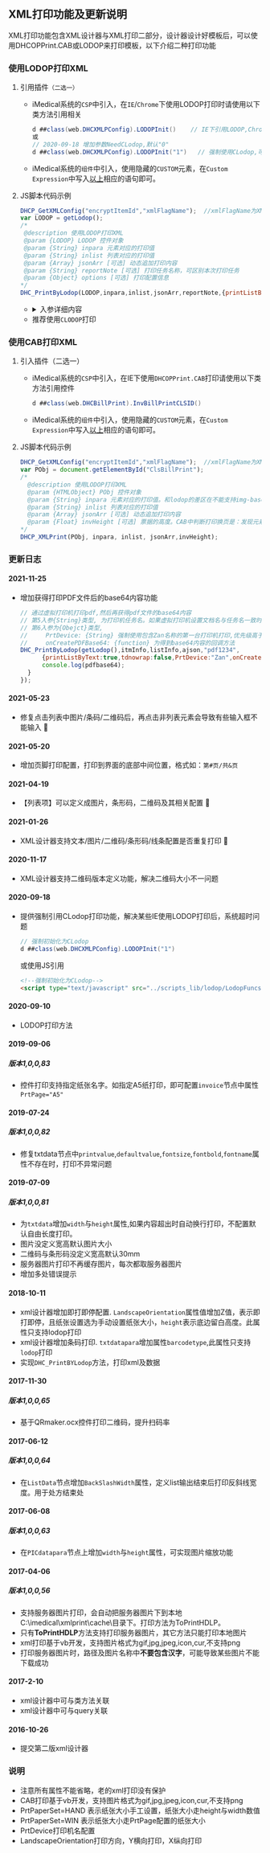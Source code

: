 ## XML打印功能及更新说明

XML打印功能包含XML设计器与XML打印二部分，设计器设计好模板后，可以使用DHCOPPrint.CAB或LODOP来打印模板，以下介绍二种打印功能

### 使用LODOP打印XML

1. 引用插件`（二选一）`

   + iMedical系统的`CSP`中引入，在`IE`/`Chrome`下使用LODOP打印时请使用以下类方法引用相关

     ```c#
     d ##class(web.DHCXMLPConfig).LODOPInit()    // IE下引用LODOP,Chrome下引用CLODOP
     或
     // 2020-09-18 增加参数NeedCLodop,默认"0"
     d ##class(web.DHCXMLPConfig).LODOPInit("1")   // 强制使用CLodop,可用效解决打印img导致iMedical超时问题
     ```

   + iMedical系统的`组件`中引入，使用隐藏的`CUSTOM`元素，在`Custom Expression`中写入<a href="#t1">以上</a>相应的语句即可。

2. JS脚本代码示例

   ```javascript
   DHCP_GetXMLConfig("encryptItemId","xmlFlagName");  //xmlFlagName为XML模板, 用于加载XML内容
   var LODOP = getLodop();
   /*
    @description 使用LODOP打印XML
    @param {LODOP} LODOP 控件对象
    @param {String} inpara 元素对应的打印值
    @param {String} inlist 列表对应的打印值
    @param {Array} jsonArr [可选] 动态追加打印内容
    @param {String} reportNote [可选] 打印任务名称，可区别本次打印任务
    @param {Object} options [可选] 打印配置信息
   */
   DHC_PrintByLodop(LODOP,inpara,inlist,jsonArr,reportNote,{printListByText:true});
   ```
   
   + <details>
         <summary>入参详细内容</summary>
         <pre><ul><li>@param {LODOP} LODOP 控件对象</li>
     <li>@param {String} inpara 元素对应的打印值
     name_$c(2)_zhangsha^
     patno_$c(2)_000009^
     img1_$c(2)_data:image/png;base64,iVAAA...AA^
     img2_$c(2)_http://172.0.0.1/imedical/web/images/xx/xx.gif^
     img3_$c(2)_c:\\xx.gif
     </li>
     <li>@param {String} inlist 列表对应的打印值
     DrugName1^Price1^DrugUnit1^Qty1^PaySum1_$c(2)
     _DrugName2^Price2^DrugUnit2^Qty2^PaySum2_$c(2)
     _DrugName3^Price3^DrugUnit3^Qty3^PaySum3
     </li>
     <li>@param {Array} jsonArr [可选] 动态追加打印内容
        [{type:"invoice",PrtDevice:"pdfprinter"},{type:"line",sx:1,sy:1,ex:100,ey:100},{type:"text",name:"patno",value:"0009",x:10,y:10,isqrcode:true,lineHeigth:5}]
     </li>
     <li>@param {String} reportNote [可选] 打印任务名称，可区别本次打印任务</li>
     <li>@param {Object} options [可选] 打印配置信息
           printListByText:true  true按label打印列表。false按html-table方式打印。默认false，一般应使用true
           LetterSpacing:0       控制字符间空隙。0正常空隙，-2紧凑或其它数值。默认0
           preview:0             0打印,1预览。默认0</li></ul></pre>
     </details>
   
   - 推荐使用`CLODOP`打印

### 使用CAB打印XML

1. 引入插件（二选一）
   - iMedical系统的`CSP`中引入，在IE下使用`DHCOPPrint.CAB`打印请使用以下类方法引用控件
   
     ```c#
     d ##class(web.DHCBillPrint).InvBillPrintCLSID()
     ```
   
   - iMedical系统的`组件`中引入，使用隐藏的`CUSTOM`元素，在`Custom Expression`中写入<a href="#t1">以上</a>相应的语句即可。

2. JS脚本代码示例

   ```js
   DHCP_GetXMLConfig("encryptItemId","xmlFlagName");  //xmlFlagName为XML模板, 用于加载XML内容
   var PObj = document.getElementById("ClsBillPrint");
   /*
     @description 使用LODOP打印XML
     @param {HTMLObject} PObj 控件对象
     @param {String} inpara 元素对应的打印值。和lodop的差区在不能支持img-base64打印
     @param {String} inlist 列表对应的打印值
     @param {Array} jsonArr [可选] 动态追加打印内容
     @param {Float} invHeight [可选] 票据的高度。CAB中判断打印换页是：发现元素位置top超过height就会换页打印，如果发现一个元素超过一页后，后面所有元素都会分页打印。通过invHeight可以解决。2018-09-20 增加invHeight 分页处理。默认空
   */
   DHCP_XMLPrint(PObj, inpara, inlist, jsonArr,invHeight);
   ```



### 更新日志 ###

#### 2021-11-25

- 增加获得打印PDF文件后的base64内容功能

  ```js
  // 通过虚拟打印机打印pdf,然后再获得pdf文件的base64内容
  // 第5入参{String}类型, 为打印机任务名。如果虚拟打印机设置文档名与任务名一致时,也为pdf文件名
  // 第6入参为{Obejct}类型, 
  //     PrtDevice: {String} 强制使用包含Zan名称的第一台打印机打印,优先级高于XML模板中打印机配置
  //     onCreatePDFBase64: {function} 为得到base64内容的回调方法
  DHC_PrintByLodop(getLodop(),itmInfo,listInfo,ajson,"pdf1234",
        {printListByText:true,tdnowrap:false,PrtDevice:"Zan",onCreatePDFBase64:function(pdfbase64){
  		console.log(pdfbase64);
  	}
  });
  ```

  

#### 2021-05-23

- 修复点击列表中图片/条码/二维码后，再点击非列表元素会导致有些输入框不能输入 :bug:

#### 2021-05-20

- 增加页脚打印配置，打印到界面的底部中间位置，格式如：`第#页/共&页`

#### 2021-04-19

- 【列表项】可以定义成图片，条形码，二维码及其相关配置 :sparkler:

#### 2021-01-26

* XML设计器支持文本/图片/二维码/条形码/线条配置是否重复打印 :sparkler:

#### 2020-11-17

+ XML设计器支持二维码版本定义功能，解决二维码大小不一问题

#### 2020-09-18

* 提供强制引用CLodop打印功能，解决某些IE使用LODOP打印后，系统超时问题

  ```c#
  // 强制初始化为CLodop
  d ##class(web.DHCXMLPConfig).LODOPInit("1")
  ```

  或使用JS引用

  ```html
  <!--强制初始化为CLodop-->
  <script type="text/javascript" src="../scripts_lib/lodop/LodopFuncs.js?needCLodop=1" charset="UTF-8"></script>
  ```


#### 2020-09-10
- LODOP打印方法

#### 2019-09-06
##### 版本1,0,0,83 #####
* 控件打印支持指定纸张名字。如指定A5纸打印，即可配置`invoice`节点中属性`PrtPage="A5"`

#### 2019-07-24
##### 版本1,0,0,82 #####
* 修复txtdata节点中`printvalue`,`defaultvalue`,`fontsize`,`fontbold`,`fontname`属性不存在时，打印不异常问题

#### 2019-07-09 ##
##### 版本1,0,0,81 #####
* 为`txtdata`增加`width`与`height`属性,如果内容超出时自动换行打印，不配置默认自由长度打印。
* 图片没定义宽高默认图片大小
* 二维码与条形码没定义宽高默认30mm
* 服务器图片打印不再缓存图片，每次都取服务器图片
* 增加多处错误提示

#### 2018-10-11 ##
* xml设计器增加即打即停配置. `LandscapeOrientation`属性值增加Z值，表示即打即停，且纸张设置选为手动设置纸张大小，`height`表示底边留白高度。此属性只支持lodop打印
* xml设计器增加条码打印. `txtdatapara`增加属性`barcodetype`,此属性只支持`lodop`打印
* 实现`DHC_PrintBYLodop`方法，打印xml及数据

#### 2017-11-30 ##
##### 版本1,0,0,65 #####
* 基于QRmaker.ocx控件打印二维码，提升扫码率

#### 2017-06-12 ##
##### 版本1,0,0,64 #####
* 在`ListData`节点增加`BackSlashWidth`属性，定义list输出结束后打印反斜线宽度。用于处方结束处

#### 2017-06-08 ##
##### 版本1,0,0,63 #####
* 在`PICdatapara`节点上增加`width`与`height`属性，可实现图片缩放功能

#### 2017-04-06 ##
##### 版本1,0,0,56 #####
* 支持服务器图片打印，会自动把服务器图片下到本地C:\imedical\xmlprint\cache\目录下。打印方法为ToPrintHDLP。
* 只有**ToPrintHDLP**方法支持打印服务器图片，其它方法只能打印本地图片
* xml打印基于vb开发，支持图片格式为gif,jpg,jpeg,icon,cur,不支持png
* 打印服务器图片时，路径及图片名称中**不要包含汉字**，可能导致某些图片不能下载成功

#### 2017-2-10 ##
* xml设计器中可与类方法关联
* xml设计器中可与query关联

#### 2016-10-26 ##
* 提交第二版xml设计器

### 说明
* 注意所有属性不能省略，老的xml打印没有保护
* CAB打印基于vb开发，支持图片格式为gif,jpg,jpeg,icon,cur,不支持png
* PrtPaperSet=HAND 表示纸张大小手工设置，纸张大小走height与width数值
* PrtPaperSet=WIN 表示纸张大小走PrtPage配置的纸张大小
* PrtDevice打印机名配置
* LandscapeOrientation打印方向，Y横向打印，X纵向打印